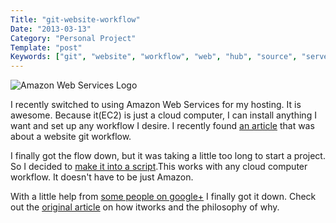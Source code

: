 ```yaml
---
Title: "git-website-workflow"
Date: "2013-03-13"
Category: "Personal Project"
Template: "post"
Keywords: ["git", "website", "workflow", "web", "hub", "source", "server", "version", "control", "aws", "amazon web services", "bash", "shell", "scripting"]
---
```


<div class="center">
  <img alt="Amazon Web Services Logo" src="https://ohdoylerules.com/images/awslogo.png">
</div>

I recently switched to using Amazon Web Services for my hosting. It is awesome. Because it(EC2) is just a cloud computer, I can install anything I want and set up any workflow I desire. I recently found [an article](http://goo.gl/0L3E6 "A web-focused Git workflow") that was about a website git workflow.

I finally got the flow down, but it was taking a little too long to start a project. So I decided to [make it into a script](https://github.com/james2doyle/git-website-workflow "git-websit-workflow bash script").This works with any cloud computer workflow. It doesn't have to be just Amazon.

With a little help from [some people on google+](https://plus.google.com/109231487156400680487/postsWzueZxHuP7b "google plus bash community post") I finally got it down. Check out the [original article](http://goo.gl/0L3E6 "A web-focused Git workflow") on how itworks and the philosophy of why.
